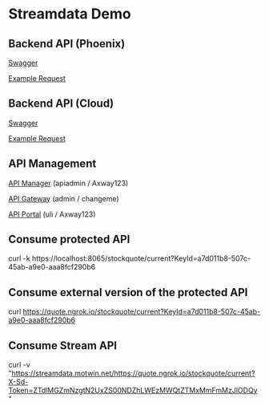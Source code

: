 # Streamdata Demo

## Backend API (Phoenix)

[Swagger](http://208.67.130.150:8086/stockquote/swagger)

[Example Request](http://208.67.130.150:8086/stockquote/current)

## Backend API (Cloud)

[Swagger](http://backend.yoisho.dob.jp/stockquote/swagger)

[Example Request](http://backend.yoisho.dob.jp/stockquote/current)

## API Management

[API Manager](https://localhost:8075/home) (apiadmin / Axway123)

[API Gateway](https://localhost:8090) (admin / changeme)

[API Portal](https://localhost/) (uli / Axway123)


## Consume protected API

curl -k https://localhost:8065/stockquote/current?KeyId=a7d011b8-507c-45ab-a9e0-aaa8fcf290b6

## Consume external version of the protected API

curl https://quote.ngrok.io/stockquote/current?KeyId=a7d011b8-507c-45ab-a9e0-aaa8fcf290b6


## Consume Stream API

curl -v "https://streamdata.motwin.net/https://quote.ngrok.io/stockquote/current?X-Sd-Token=ZTdlMGZmNzgtN2UxZS00NDZhLWEzMWQtZTMxMmFmMzJlODQy"
